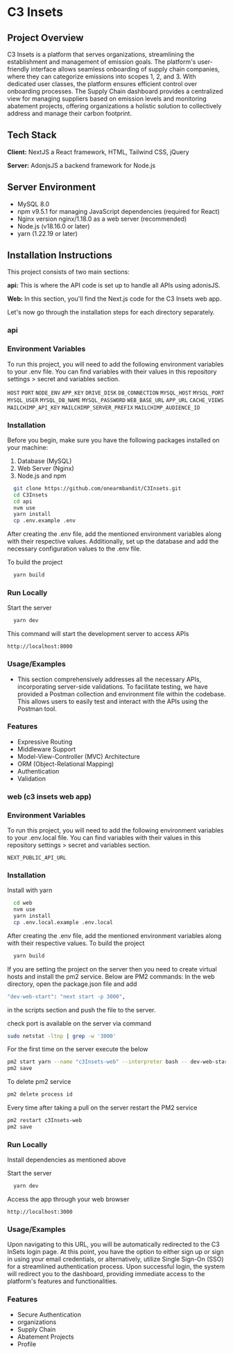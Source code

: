 # C3 Insets

## Project Overview

C3 Insets is a platform that serves organizations, streamlining the establishment and management of emission goals. The platform's user-friendly interface allows seamless onboarding of supply chain companies, where they can categorize emissions into scopes 1, 2, and 3. With dedicated user classes, the platform ensures efficient control over onboarding processes. The Supply Chain dashboard provides a centralized view for managing suppliers based on emission levels and monitoring abatement projects, offering organizations a holistic solution to collectively address and manage their carbon footprint.

## Tech Stack

**Client:** NextJS a React framework, HTML, Tailwind CSS, jQuery

**Server:** AdonjsJS a backend framework for Node.js

## Server Environment
- MySQL 8.0
- npm v9.5.1 for managing JavaScript dependencies (required for React)
- Nginx version nginx/1.18.0 as a web server (recommended)
- Node.js (v18.16.0 or later)
- yarn (1.22.19 or later)

## Installation Instructions
This project consists of two main sections:

**api:**  This is where the API code is set up to handle all APIs using adonisJS.

**Web:**  In this section, you'll find the Next.js code for the C3 Insets web app.

Let's now go through the installation steps for each directory separately.

### api

### Environment Variables

To run this project, you will need to add the following environment variables to your .env file. You can find variables with their values in this repository settings > secret and variables section.

`HOST`
`PORT`
`NODE_ENV`
`APP_KEY`
`DRIVE_DISK`
`DB_CONNECTION`
`MYSQL_HOST`
`MYSQL_PORT`
`MYSQL_USER`
`MYSQL_DB_NAME`
`MYSQL_PASSWORD`
`WEB_BASE_URL`
`APP_URL`
`CACHE_VIEWS`
`MAILCHIMP_API_KEY`
`MAILCHIMP_SERVER_PREFIX`
`MAILCHIMP_AUDIENCE_ID`

### Installation

Before you begin, make sure you have the following packages installed on your machine:

1. Database (MySQL)
2. Web Server (Nginx)
3. Node.js and npm


```bash
  git clone https://github.com/onearmbandit/C3Insets.git
  cd C3Insets
  cd api
  nvm use
  yarn install
  cp .env.example .env
```
After creating the .env file, add the mentioned environment variables along with their respective values. Additionally, set up the database and add the necessary configuration values to the .env file.

To build the project
```bash
  yarn build
```

### Run Locally

Start the server

```bash
  yarn dev
```
This command will start the development server to access APIs

```
http://localhost:8000
```

### Usage/Examples

- This section comprehensively addresses all the necessary APIs, incorporating server-side validations. To facilitate testing, we have provided a Postman collection and environment file within the codebase. This allows users to easily test and interact with the APIs using the Postman tool. 

### Features
- Expressive Routing
- Middleware Support
- Model-View-Controller (MVC) Architecture
- ORM (Object-Relational Mapping)
- Authentication
- Validation

### web (c3 insets web app)

### Environment Variables

To run this project, you will need to add the following environment variables to your .env.local file. You can find variables with their values in this repository settings > secret and variables section.

`NEXT_PUBLIC_API_URL`

### Installation

Install with yarn

```bash
  cd web
  nvm use
  yarn install
  cp .env.local.example .env.local
```
After creating the .env file, add the mentioned environment variables along with their respective values.
To build the project
```bash
  yarn build
```
If you are setting the project on the server then you need to create virtual hosts and install the pm2 service. Below are PM2 commands:
In the web directory, open the package.json file and add 
```bash
"dev-web-start": "next start -p 3000",
```
in the scripts section and push the file to the server.

check port is available on the server via command
```bash
sudo netstat -ltnp | grep -w '3000'
```
For the first time on the server execute the below
```bash
pm2 start yarn --name "c3Insets-web" --interpreter bash -- dev-web-start
pm2 save
```
To delete pm2 service
```bash
pm2 delete process id
```
Every time after taking a pull on the server restart the PM2 service
```bash
pm2 restart c3Insets-web
pm2 save
```
### Run Locally
Install dependencies as mentioned above

Start the server

```bash
  yarn dev
```
Access the app through your web browser

```
http://localhost:3000
```
### Usage/Examples

Upon navigating to this URL, you will be automatically redirected to the C3 InSets login page. At this point, you have the option to either sign up or sign in using your email credentials, or alternatively, utilize Single Sign-On (SSO) for a streamlined authentication process. Upon successful login, the system will redirect you to the dashboard, providing immediate access to the platform's features and functionalities.

### Features
- Secure Authentication
- organizations
- Supply Chain
- Abatement Projects
- Profile
  
